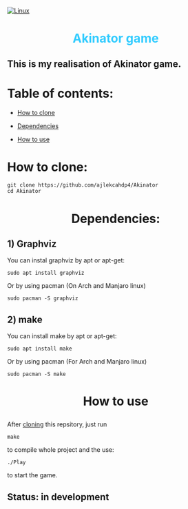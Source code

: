 [![Linux](https://svgshare.com/i/Zhy.svg)](https://svgshare.com/i/Zhy.svg)
# <p align = "center"><font color = "#33ccff">Akinator game</font></p>
## This is my realisation of Akinator game.

# Table of contents:
- [How to clone](#how-to-clone)

- [Dependencies](#dependencies)

- [How to use](#how-to-use)

# How to clone:
```
git clone https://github.com/ajlekcahdp4/Akinator
cd Akinator
```

# <p align = "center"> Dependencies:</p>
## 1) Graphviz

You can instal graphviz by apt or apt-get:
```console
sudo apt install graphviz
```
Or by using pacman (On Arch and Manjaro linux)
```console
sudo pacman -S graphviz
```

## 2) make
You can install make by apt or apt-get:
```console
sudo apt install make
```
Or by using pacman (For Arch and Manjaro linux)
```console
sudo pacman -S make
```
# <p align = "center">How to use </p>

After [cloning](#how-to-clone) this repsitory, just run
```console
make
```
to compile whole project and the use:
```console
./Play
```
to start the game.

## Status: in development